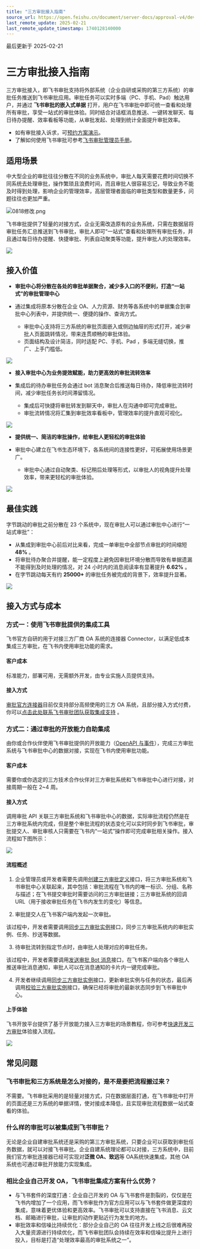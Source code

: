 ```yaml
---
title: "三方审批接入指南"
source_url: https://open.feishu.cn/document/server-docs/approval-v4/development-guide/third-party-approval-integration/three-party-approval-access-guide
last_remote_update: 2025-02-21
last_remote_update_timestamp: 1740128140000
---
```

最后更新于 2025-02-21

# 三方审批接入指南

三方审批接入，即飞书审批支持将外部系统（企业自研或采购的第三方系统）的审批任务推送到飞书审批应用。审批任务可以实时多端（PC、手机、Pad）触达用户，并通过 **飞书审批的嵌入式单据** 打开，用户在飞书审批中即可统一查看和处理所有审批，享受一站式的审批体验。同时结合对话框消息推送、一键转发聊天、每日待办提醒、效率看板等功能，从审批发起、处理到统计全面提升审批效率。
- 如有审批接入诉求，可[预约方案演示](https://wenjuan.feishu.cn/m?t=syKbxL1vcOsi-1x4e)。
- 了解如何使用飞书审批可参考[飞书审批管理员手册](https://www.feishu.cn/hc/zh-CN/articles/360033971554#magicdomid-1_3114)。

## 适用场景

中大型企业的审批往往分散在不同的业务系统中，审批人每天需要花费时间切换不同系统去处理审批，操作繁琐且浪费时间，而且审批人很容易忘记，导致业务不能及时得到处理，影响企业的管理效率，高层管理者面临的审批类型和数量更多，问题往往也更加严重。

![0818修改.png](https://sf3-cn.feishucdn.com/obj/open-platform-opendoc/b7d8a821ed44fd99a44fcf625a9f3106_vyFuBVc7qe.png?height=1520&lazyload=true&maxWidth=600&width=3200)

飞书审批提供了轻量的对接方式，企业无需改造原有的业务系统，只需在数据层将审批任务汇总推送到飞书审批，审批人即可“一站式”查看和处理所有审批任务，并且通过每日待办提醒、快捷审批、列表自动聚类等功能，提升审批人的处理效率。

![](https://sf3-cn.feishucdn.com/obj/open-platform-opendoc/54afeaf394919c936a2a3ecb3b5fa569_LFSOvtdMKR.png?height=1520&lazyload=true&maxWidth=600&width=3200)

## 接入价值

- **审批中心将分散在各处的审批单据聚合，减少多入口的不便利，打造“一站式”的审批管理中心**

- 通过集成将原本分散在企业 OA、人力资源、财务等各系统中的单据集合到审批中心列表中，并提供统一、便捷的操作、查询方式。
	- 审批中心支持将三方系统的审批页面嵌入或侧边抽屉的形式打开，减少审批人页面跳转情况，带来连贯顺畅的审批体验。
	- 页面结构及设计简洁，同时适配 PC、手机、Pad ，多端无缝切换，推广、上手门槛低。

![](https://sf3-cn.feishucdn.com/obj/open-platform-opendoc/b10957163d4f3269082b5fe70da69e1e_5kprDPsLlC.png?height=435&lazyload=true&maxWidth=600&width=1280)

- **接入审批中心为业务提效赋能，助力更高效的审批流转效率**

- 集成后的待办审批任务会通过 bot 消息聚合后推送每日待办，降低审批流转时间，减少审批任务长时间滞留情况。
    - 集成后可快捷将审批转发到聊天中，审批人在沟通中即可完成审批。
    - 审批流转情况将汇集到审批效率看板中，管理效率的提升直观可视化。

![](https://sf3-cn.feishucdn.com/obj/open-platform-opendoc/59eea8d0b807df256175282c366d99e4_Tdyg11Pw0t.png?height=1716&lazyload=true&maxWidth=600&width=2500)

- **提供统一、简洁的审批操作，给审批人更轻松的审批体验**

- 审批中心建立在飞书生态环境下，各系统间的连接性更好，可拓展使用场景更广。
	- 审批中心通过自动聚类、标记稍后处理等形式，以审批人的视角提升处理效率，带来更轻松的审批体验。

![](https://sf3-cn.feishucdn.com/obj/open-platform-opendoc/e2e81f5eb47db82a73afacc7c7f16572_At3XXIwK1P.png?height=1350&lazyload=true&maxWidth=600&width=2400)

## 最佳实践

字节跳动的审批之前分散在 23 个系统中，现在审批人可以通过审批中心进行“一站式审批”：

-   从集成到审批中心前后对比来看，完成一单审批中全部节点审批的时间缩短 **48%** 。
-   将审批待办聚合并提醒，能一定程度上避免因审批环境分散而导致有单据遗漏不能得到及时处理的情况，对 24 小时内的消息阅读率有显著提升 **6.62%** 。
-   在字节跳动每天有约 **25000+** 的审批任务被完成的背景下，效率提升显著。

![](https://sf3-cn.feishucdn.com/obj/open-platform-opendoc/3efd022366e3554df11f9da966244ea9_bTnLWrOLzj.png?height=1602&lazyload=true&maxWidth=600&width=2560)

## 接入方式与成本

### 方式一：**使用飞书审批提供的集成工具**

飞书官方自研的用于对接三方厂商 OA 系统的连接器 Connector，以满足低成本集成三方审批，在飞书内使用审批功能的需求。

#### 客户成本

标准能力，部署可用，无需额外开发，由专业实施人员提供支持。

#### 接入方式

[审批官方连接器](https://open.feishu.cn/document/ukTMukTMukTM/ukjNyYjL5YjM24SO2IjN/official-approval-connector)目前仅支持部分高频使用的三方 OA 系统，且部分接入方式付费，你可以[点击此处联系飞书审批团队获取集成支持](https://wenjuan.feishu.cn/m?t=syKbxL1vcOsi-1x4e) 。

### 方式二：通过审批的开放能力自助集成

由你或合作伙伴使用飞书审批提供的开放能力（[OpenAPI 与事件](https://open.feishu.cn/document/uAjLw4CM/ukTMukTMukTM/reference/approval-v4/approval-overview#6a043c9e)），完成三方审批系统与飞书审批中心的数据对接，实现在飞书内使用审批功能。

#### 客户成本

需要你或你选定的三方技术合作伙伴对三方审批系统和飞书审批中心进行对接，对接周期一般在 2~4 周。

#### 接入方式

调用审批 API 关联三方审批系统和飞书审批中心的数据，实际审批流程仍然是在三方审批系统内完成，但是整个审批流程的状态变化可以实时同步到飞书审批，审批提交人、审批审核人只需要在飞书内“一站式”操作即可完成审批相关操作。接入流程如下图所示：

![](https://sf3-cn.feishucdn.com/obj/open-platform-opendoc/29ad2c508cee634d487301c8c0dacb21_VKylxzVFpf.png?height=884&lazyload=true&maxWidth=600&width=953)

#### 流程概述

1. 企业管理员或开发者需要先调用[创建三方审批定义](https://open.feishu.cn/document/uAjLw4CM/ukTMukTMukTM/reference/approval-v4/external_approval/create)接口，将三方审批系统和飞书审批中心关联起来，其中包括：审批流程在飞书内的唯一标识、分组、名称与描述；在飞书提交审批时需要访问的三方审批链接；三方审批系统的回调 URL（用于接收审批任务在飞书内发生的变化）等信息。

2. 审批提交人在飞书客户端内发起一次审批。

该过程中，开发者需要调用[同步三方审批实例](https://open.feishu.cn/document/uAjLw4CM/ukTMukTMukTM/reference/approval-v4/external_instance/create)接口，同步三方审批系统内的审批实例、任务、抄送等数据。

3. 待审批流转到指定节点时，由审批人处理对应的审批任务。

该过程中，开发者需要调用[发送审批 Bot 消息](https://open.feishu.cn/document/ukTMukTMukTM/ugDNyYjL4QjM24CO0IjN)接口，在飞书客户端向各个审批人推送审批消息通知，审批人可以在消息通知的卡片内一键完成审批。

4. 开发者继续调用[同步三方审批实例](https://open.feishu.cn/document/uAjLw4CM/ukTMukTMukTM/reference/approval-v4/external_instance/create)接口，更新审批实例与任务的状态，最后再调用[校验三方审批实例](https://open.feishu.cn/document/uAjLw4CM/ukTMukTMukTM/reference/approval-v4/external_instance/check)接口，确保已经将审批的最新状态同步到飞书审批中心。

#### 上手体验

飞书开放平台提供了基于开放能力接入三方审批的场景教程，你可参考[快速开发三方审批](https://open.feishu.cn/document/home/quickly-develop-three-party-approvals/introduction)体验接入流程。

![](https://sf3-cn.feishucdn.com/obj/open-platform-opendoc/111e1e1a9549c1e3b024a56c3a9e0ebf_gSL5ZEenVA.png?height=600&lazyload=true&maxWidth=350&width=1128)

## 常见问题

### 飞书审批和三方系统是怎么对接的，是不是要把流程搬过来？

不需要。飞书审批采用的是轻量对接方式，只在数据层面打通，在飞书审批中打开的页面还是三方系统的单据详情，使对接成本降低，且实现审批流程数据一站式查看的体验。

### 什么样的审批可以被集成到飞书审批？

无论是企业自建审批系统还是采购的第三方审批系统，只要企业可以获取到审批任务数据，就可以对接飞书审批。企业自建系统理论都可以对接，三方系统中，目前我们官方审批连接器已经可实现对**泛微 OA、致远**等 OA系统快速集成，其他 OA 系统也可通过审批开放能力实现集成。

### 相比企业自己开发 OA，飞书审批集成方案有什么优势？

- 与飞书套件的深度打通：企业自己开发的 OA 与飞书套件是割裂的，仅仅是在飞书内增加了一个应用，而飞书审批作为官方应用可以与飞书套件做更深度的集成，意味着更优体验和更高效率。飞书审批可以支持直接在飞书消息、云文档、邮箱进行审批，让审批的动作更贴近行为发生的地方。
- 审批效率和信噪比持续优化：部分企业自己的 OA 往往开发上线之后很难再投入大量资源进行持续优化，而飞书审批团队会持续在效率和信噪比提升上进行投入，目标是打造“处理效率最高的审批系统之一”。
